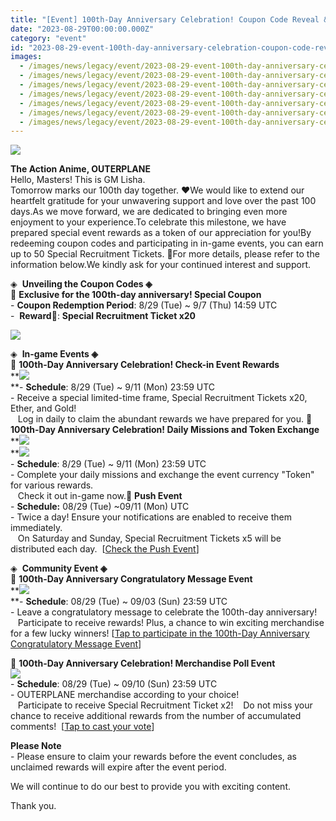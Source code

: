 ```yaml
---
title: "[Event] 100th-Day Anniversary Celebration! Coupon Code Reveal & Event Details"
date: "2023-08-29T00:00:00.000Z"
category: "event"
id: "2023-08-29-event-100th-day-anniversary-celebration-coupon-code-reveal-event-details"
images:
  - /images/news/legacy/event/2023-08-29-event-100th-day-anniversary-celebration-coupon-code-reveal-event-details/526ee2ee5a9143d395c009ddb4de7106.webp
  - /images/news/legacy/event/2023-08-29-event-100th-day-anniversary-celebration-coupon-code-reveal-event-details/9da8ba4b40774823bbd0c2a7941b36b8.webp
  - /images/news/legacy/event/2023-08-29-event-100th-day-anniversary-celebration-coupon-code-reveal-event-details/071638cbac224d14a1131ca33a9a251a.webp
  - /images/news/legacy/event/2023-08-29-event-100th-day-anniversary-celebration-coupon-code-reveal-event-details/1264c3e195c14c55954d0f54cf3aa961.webp
  - /images/news/legacy/event/2023-08-29-event-100th-day-anniversary-celebration-coupon-code-reveal-event-details/8296e235126a4cdb920ee0021abce70a.webp
  - /images/news/legacy/event/2023-08-29-event-100th-day-anniversary-celebration-coupon-code-reveal-event-details/1ea04b721fac4c2a9ab9b248b1d16b0f.webp
  - /images/news/legacy/event/2023-08-29-event-100th-day-anniversary-celebration-coupon-code-reveal-event-details/011a9c1ca76d48efb8f14c8f5be96f29.webp
---
```


![](/images/news/legacy/event/2023-08-29-event-100th-day-anniversary-celebration-coupon-code-reveal-event-details/526ee2ee5a9143d395c009ddb4de7106.webp)  
  

**The Action Anime, OUTERPLANE**  
Hello, Masters! This is GM Lisha.  
Tomorrow marks our 100th day together. ❤We would like to extend our heartfelt gratitude for your unwavering support and love over the past 100 days.As we move forward, we are dedicated to bringing even more enjoyment to your experience.To celebrate this milestone, we have prepared special event rewards as a token of our appreciation for you!By redeeming coupon codes and participating in in-game events, you can earn up to 50 Special Recruitment Tickets. 🎉For more details, please refer to the information below.We kindly ask for your continued interest and support.

◈  **Unveiling the Coupon Codes ◈**   
📢 **Exclusive for the 100th-day anniversary! Special Coupon**  
\- **Coupon Redemption Period**: 8/29 (Tue) ~ 9/7 (Thu) 14:59 UTC  
\-  **Reward**🎁: **Special Recruitment Ticket x20**

![](/images/news/legacy/event/2023-08-29-event-100th-day-anniversary-celebration-coupon-code-reveal-event-details/9da8ba4b40774823bbd0c2a7941b36b8.webp)  
  
◈  **In-game Events ◈**   
🔔 **100th-Day Anniversary Celebration! Check-in Event Rewards**  
**![](/images/news/legacy/event/2023-08-29-event-100th-day-anniversary-celebration-coupon-code-reveal-event-details/071638cbac224d14a1131ca33a9a251a.webp)  
**\- **Schedule**: 8/29 (Tue) ~ 9/11 (Mon) 23:59 UTC  
\- Receive a special limited-time frame, Special Recruitment Tickets x20, Ether, and Gold!  
   Log in daily to claim the abundant rewards we have prepared for you. 🔔 **100th-Day Anniversary Celebration! Daily Missions and Token Exchange**  
**![](/images/news/legacy/event/2023-08-29-event-100th-day-anniversary-celebration-coupon-code-reveal-event-details/1264c3e195c14c55954d0f54cf3aa961.webp)  
**![](/images/news/legacy/event/2023-08-29-event-100th-day-anniversary-celebration-coupon-code-reveal-event-details/8296e235126a4cdb920ee0021abce70a.webp)  
\- **Schedule**: 8/29 (Tue) ~ 9/11 (Mon) 23:59 UTC  
\- Complete your daily missions and exchange the event currency "Token" for various rewards.  
   Check it out in-game now.🔔 **Push Event**  
\- **Schedule:** 08/29 (Tue) ~09/11 (Mon) UTC  
\- Twice a day! Ensure your notifications are enabled to receive them immediately.   
   On Saturday and Sunday, Special Recruitment Tickets x5 will be distributed each day.  \[[Check the Push Event](https://page.onstove.com/outerplane/en/view/9716255)\]  
  
◈  **Community Event ◈**   
📢 **100th-Day Anniversary Congratulatory Message Event**  
**![](/images/news/legacy/event/2023-08-29-event-100th-day-anniversary-celebration-coupon-code-reveal-event-details/1ea04b721fac4c2a9ab9b248b1d16b0f.webp)  
**\- **Schedule**: 08/29 (Tue) ~ 09/03 (Sun) 23:59 UTC  
\- Leave a congratulatory message to celebrate the 100th-day anniversary!   
   Participate to receive rewards! Plus, a chance to win exciting merchandise for a few lucky winners! \[[Tap to participate in the 100th-Day Anniversary Congratulatory Message Event](https://page.onstove.com/outerplane/en/view/9702661)\]  
  
📢 **100th-Day Anniversary Celebration! Merchandise Poll Event**   
**![](/images/news/legacy/event/2023-08-29-event-100th-day-anniversary-celebration-coupon-code-reveal-event-details/011a9c1ca76d48efb8f14c8f5be96f29.webp)**  
\- **Schedule**: 08/29 (Tue) ~ 09/10 (Sun) 23:59 UTC  
\- OUTERPLANE merchandise according to your choice!   
   Participate to receive Special Recruitment Ticket x2!    Do not miss your chance to receive additional rewards from the number of accumulated comments!  \[[Tap to cast your vote](https://page.onstove.com/outerplane/en/view/9702388)\]  
  
**Please Note**  
\- Please ensure to claim your rewards before the event concludes, as unclaimed rewards will expire after the event period.

We will continue to do our best to provide you with exciting content.

Thank you.
